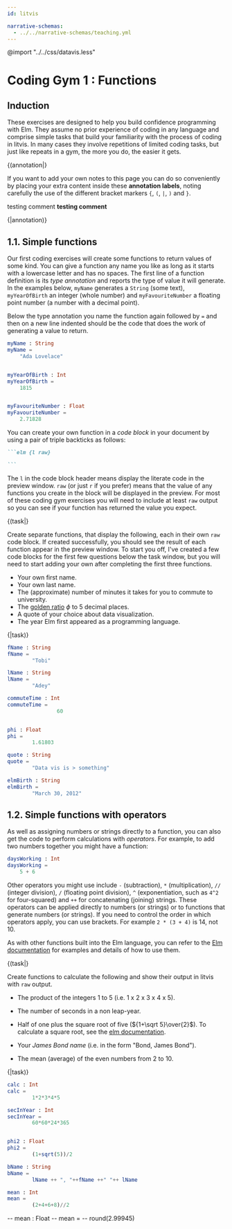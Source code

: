 ```yaml
---
id: litvis

narrative-schemas:
  - ../../narrative-schemas/teaching.yml
---
```


@import "../../css/datavis.less"

<!-- Everything above this line should probably be left untouched. -->

# Coding Gym 1 : Functions

## Induction

These exercises are designed to help you build confidence programming with Elm. They assume no prior experience of coding in any language and comprise simple tasks that build your familiarity with the process of coding in litvis. In many cases they involve repetitions of limited coding tasks, but just like repeats in a gym, the more you do, the easier it gets.


{(annotation|}

If you want to add your own notes to this page you can do so conveniently by placing your extra content inside these **annotation labels**, noting carefully the use of the different bracket markers `{`, `(`, `|`, `)` and `}`.

testing comment
**testing comment**

<!-- comment -->

{|annotation)}

## 1.1. Simple functions

Our first coding exercises will create some functions to return values of some kind. You can give a function any name you like as long as it starts with a lowercase letter and has no spaces. The first line of a function definition is its _type annotation_ and reports the type of value it will generate. In the examples below, `myName` generates a `String` (some text), `myYearOfBirth` an integer (whole number) and `myFavouriteNumber` a floating point number (a number with a decimal point).

Below the type annotation you name the function again followed by `=` and then on a new line indented should be the code that does the work of generating a value to return.

```elm {l r}
myName : String
myName =
    "Ada Lovelace"


myYearOfBirth : Int
myYearOfBirth =
    1815


myFavouriteNumber : Float
myFavouriteNumber =
    2.71828
```

You can create your own function in a _code block_ in your document by using a pair of triple backticks as follows:

````markdown
```elm {l raw}

```
````

The `l` in the code block header means display the literate code in the preview window. `raw` (or just `r` if you prefer) means that the value of any functions you create in the block will be displayed in the preview. For most of these coding gym exercises you will need to include at least `raw` output so you can see if your function has returned the value you expect.

{(task|}

Create separate functions, that display the following, each in their own `raw` code block. If created successfully, you should see the result of each function appear in the preview window. To start you off, I've created a few code blocks for the first few questions below the task window, but you will need to start adding your own after completing the first three functions.

- Your own first name.
- Your own last name.
- The (approximate) number of minutes it takes for you to commute to university.
- The [golden ratio](https://en.wikipedia.org/wiki/Golden_ratio) $\phi$ to 5 decimal places.
- A quote of your choice about data visualization.
- The year Elm first appeared as a programming language.

{|task)}

```elm {l raw}
fName : String
fName =
        "Tobi"
```

```elm {l raw}
lName : String
lName =
        "Adey"
```

```elm {l raw m}
commuteTime : Int
commuteTime =
                60
```

```elm {l raw}

phi : Float
phi =
        1.61803

```

```elm {l raw}
quote : String
quote =
        "Data vis is > something"
```

```elm {l raw}
elmBirth : String
elmBirth =
        "March 30, 2012"
```

## 1.2. Simple functions with operators

As well as assigning numbers or strings directly to a function, you can also get the code to perform calculations with _operators_. For example, to add two numbers together you might have a function:

```elm {l r}
daysWorking : Int
daysWorking =
    5 + 6
```

Other operators you might use include `-` (subtraction), `*` (multiplication), `//` (integer division), `/` (floating point division), `^` (exponentiation, such as `4^2` for four-squared) and `++` for concatenating (joining) strings. These operators can be applied directly to numbers (or strings) or to functions that generate numbers (or strings). If you need to control the order in which operators apply, you can use brackets. For example `2 * (3 + 4)` is 14, not 10.

As with other functions built into the Elm language, you can refer to the [Elm documentation](https://package.elm-lang.org/packages/elm/core/latest/Basics) for examples and details of how to use them.

{(task|}

Create functions to calculate the following and show their output in litvis with `raw` output.

- The product of the integers 1 to 5 (i.e. 1 x 2 x 3 x 4 x 5).
- The number of seconds in a non leap-year.
- Half of one plus the square root of five (${1+\sqrt 5}\over{2}$). To calculate a square root, see the [elm documentation](https://package.elm-lang.org/packages/elm/core/latest/Basics#sqrt).

- Your _James Bond name_ (i.e. in the form "Bond, James Bond").
- The mean (average) of the even numbers from 2 to 10.

{|task)}

```elm {l r}
calc : Int
calc =
        1*2*3*4*5
```

```elm {l r}
secInYear : Int
secInYear =
        60*60*24*365
```

```elm {l raw}

phi2 : Float
phi2 =
        (1+sqrt(5))/2

```

```elm {l raw}
bName : String
bName =
        lName ++ ", "++fName ++" "++ lName
```

```elm {l raw}
mean : Int
mean =
        (2+4+6+8)//2
```

<!-- ```elm {l raw} -->

-- mean : Float
-- mean =
-- round(2.99945)

```

```
